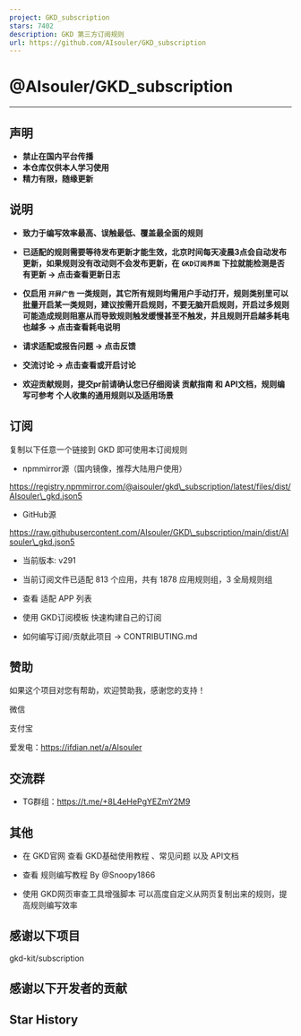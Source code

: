 ```yaml
---
project: GKD_subscription
stars: 7402
description: GKD 第三方订阅规则
url: https://github.com/AIsouler/GKD_subscription
---
```


@AIsouler/GKD\_subscription
===========================

* * *

声明
--

-   **禁止在国内平台传播**
-   **本仓库仅供本人学习使用**
-   **精力有限，随缘更新**

说明
--

-   **致力于编写效率最高、误触最低、覆盖最全面的规则**
    
-   **已适配的规则需要等待发布更新才能生效，北京时间每天凌晨3点会自动发布更新，如果规则没有改动则不会发布更新，在 `GKD订阅界面` 下拉就能检测是否有更新 -> 点击查看更新日志**
    
-   **仅启用 `开屏广告` 一类规则，其它所有规则均需用户手动打开，规则类别里可以批量开启某一类规则，建议按需开启规则，不要无脑开启规则，开启过多规则可能造成规则阻塞从而导致规则触发缓慢甚至不触发，并且规则开启越多耗电也越多 -> 点击查看耗电说明**
    
-   **请求适配或报告问题 -> 点击反馈**
    
-   **交流讨论 -> 点击查看或开启讨论**
    
-   **欢迎贡献规则，提交pr前请确认您已仔细阅读 贡献指南 和 API文档，规则编写可参考 个人收集的通用规则以及适用场景**
    

订阅
--

复制以下任意一个链接到 GKD 即可使用本订阅规则

-   npmmirror源（国内镜像，推荐大陆用户使用）

https://registry.npmmirror.com/@aisouler/gkd\_subscription/latest/files/dist/AIsouler\_gkd.json5

-   GitHub源

https://raw.githubusercontent.com/AIsouler/GKD\_subscription/main/dist/AIsouler\_gkd.json5

-   当前版本: v291
    
-   当前订阅文件已适配 813 个应用，共有 1878 应用规则组，3 全局规则组
    
-   查看 适配 APP 列表
    
-   使用 GKD订阅模板 快速构建自己的订阅
    
-   如何编写订阅/贡献此项目 -> CONTRIBUTING.md
    

赞助
--

如果这个项目对您有帮助，欢迎赞助我，感谢您的支持！

微信

支付宝

爱发电：https://ifdian.net/a/AIsouler

交流群
---

-   TG群组：https://t.me/+8L4eHePgYEZmY2M9

其他
--

-   在 GKD官网 查看 GKD基础使用教程 、常见问题 以及 API文档
    
-   查看 规则编写教程 By @Snoopy1866
    
-   使用 GKD网页审查工具增强脚本 可以高度自定义从网页复制出来的规则，提高规则编写效率
    

感谢以下项目
------

gkd-kit/subscription

感谢以下开发者的贡献
----------

Star History
------------
